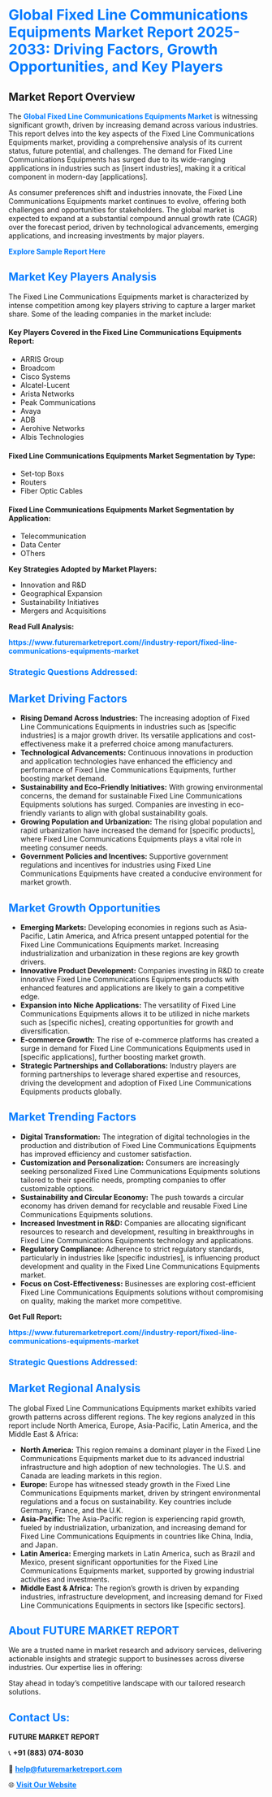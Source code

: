 <h1 style="color: #007BFF;">Global Fixed Line Communications Equipments Market Report 2025-2033: Driving Factors, Growth Opportunities, and Key Players</h1>

<section id="overview">
<h2>Market Report Overview</h2>
<p>The <a href="https://www.futuremarketreport.com//industry-report/fixed-line-communications-equipments-market" style="color: #007BFF; text-decoration: none;"><strong>Global Fixed Line Communications Equipments Market</strong></a> is witnessing significant growth, driven by increasing demand across various industries. This report delves into the key aspects of the Fixed Line Communications Equipments market, providing a comprehensive analysis of its current status, future potential, and challenges. The demand for Fixed Line Communications Equipments has surged due to its wide-ranging applications in industries such as [insert industries], making it a critical component in modern-day [applications].</p>
<p>As consumer preferences shift and industries innovate, the Fixed Line Communications Equipments market continues to evolve, offering both challenges and opportunities for stakeholders. The global market is expected to expand at a substantial compound annual growth rate (CAGR) over the forecast period, driven by technological advancements, emerging applications, and increasing investments by major players.</p>
</section>

<section id="overview">
<p><a href="https://www.futuremarketreport.com//request-sample/reportId=87143" style="color: #007BFF; text-decoration: none;"><strong>Explore Sample Report Here</strong></a></p>
</section>

<section id="key-players">
<h2 style="color: #007BFF;">Market Key Players Analysis</h2>
<p>The Fixed Line Communications Equipments market is characterized by intense competition among key players striving to capture a larger market share. Some of the leading companies in the market include:</p>
<h4>Key Players Covered in the Fixed Line Communications Equipments Report:</h4>
<ul><li>ARRIS Group</li><li>Broadcom</li><li>Cisco Systems</li><li>Alcatel-Lucent</li><li>Arista Networks</li><li>Peak Communications</li><li>Avaya</li><li>ADB</li><li>Aerohive Networks</li><li>Albis Technologies</li></ul>
<h4>Fixed Line Communications Equipments Market Segmentation by Type:</h4>
<ul><li>Set-top Boxs</li><li>Routers</li><li>Fiber Optic Cables</li></ul>

<h4>Fixed Line Communications Equipments Market Segmentation by Application:</h4>
<ul><li>Telecommunication</li><li>Data Center</li><li>OThers</li></ul>
<p><strong>Key Strategies Adopted by Market Players:</strong></p>
<ul>
<li>Innovation and R&D</li>
<li>Geographical Expansion</li>
<li>Sustainability Initiatives</li>
<li>Mergers and Acquisitions</li>
</ul>
</section>

<section>
<p><strong>Read Full Analysis: </strong></p><a href="https://www.futuremarketreport.com//industry-report/fixed-line-communications-equipments-market" style="color: #007BFF; text-decoration: none;"><strong>https://www.futuremarketreport.com//industry-report/fixed-line-communications-equipments-market</strong></a>
<h3 style="color: #007BFF;">Strategic Questions Addressed:</h3>
</section>

<section id="driving-factors">
<h2 style="color: #007BFF;">Market Driving Factors</h2>
<ul>
<li><strong>Rising Demand Across Industries:</strong> The increasing adoption of Fixed Line Communications Equipments in industries such as [specific industries] is a major growth driver. Its versatile applications and cost-effectiveness make it a preferred choice among manufacturers.</li>
<li><strong>Technological Advancements:</strong> Continuous innovations in production and application technologies have enhanced the efficiency and performance of Fixed Line Communications Equipments, further boosting market demand.</li>
<li><strong>Sustainability and Eco-Friendly Initiatives:</strong> With growing environmental concerns, the demand for sustainable Fixed Line Communications Equipments solutions has surged. Companies are investing in eco-friendly variants to align with global sustainability goals.</li>
<li><strong>Growing Population and Urbanization:</strong> The rising global population and rapid urbanization have increased the demand for [specific products], where Fixed Line Communications Equipments plays a vital role in meeting consumer needs.</li>
<li><strong>Government Policies and Incentives:</strong> Supportive government regulations and incentives for industries using Fixed Line Communications Equipments have created a conducive environment for market growth.</li>
</ul>
</section>

<section id="growth-opportunities">
<h2 style="color: #007BFF;">Market Growth Opportunities</h2>
<ul>
<li><strong>Emerging Markets:</strong> Developing economies in regions such as Asia-Pacific, Latin America, and Africa present untapped potential for the Fixed Line Communications Equipments market. Increasing industrialization and urbanization in these regions are key growth drivers.</li>
<li><strong>Innovative Product Development:</strong> Companies investing in R&D to create innovative Fixed Line Communications Equipments products with enhanced features and applications are likely to gain a competitive edge.</li>
<li><strong>Expansion into Niche Applications:</strong> The versatility of Fixed Line Communications Equipments allows it to be utilized in niche markets such as [specific niches], creating opportunities for growth and diversification.</li>
<li><strong>E-commerce Growth:</strong> The rise of e-commerce platforms has created a surge in demand for Fixed Line Communications Equipments used in [specific applications], further boosting market growth.</li>
<li><strong>Strategic Partnerships and Collaborations:</strong> Industry players are forming partnerships to leverage shared expertise and resources, driving the development and adoption of Fixed Line Communications Equipments products globally.</li>
</ul>
</section>

<section id="trending-factors">
<h2 style="color: #007BFF;">Market Trending Factors</h2>
<ul>
<li><strong>Digital Transformation:</strong> The integration of digital technologies in the production and distribution of Fixed Line Communications Equipments has improved efficiency and customer satisfaction.</li>
<li><strong>Customization and Personalization:</strong> Consumers are increasingly seeking personalized Fixed Line Communications Equipments solutions tailored to their specific needs, prompting companies to offer customizable options.</li>
<li><strong>Sustainability and Circular Economy:</strong> The push towards a circular economy has driven demand for recyclable and reusable Fixed Line Communications Equipments solutions.</li>
<li><strong>Increased Investment in R&D:</strong> Companies are allocating significant resources to research and development, resulting in breakthroughs in Fixed Line Communications Equipments technology and applications.</li>
<li><strong>Regulatory Compliance:</strong> Adherence to strict regulatory standards, particularly in industries like [specific industries], is influencing product development and quality in the Fixed Line Communications Equipments market.</li>
<li><strong>Focus on Cost-Effectiveness:</strong> Businesses are exploring cost-efficient Fixed Line Communications Equipments solutions without compromising on quality, making the market more competitive.</li>
</ul>
</section>

<section>
<p><strong>Get Full Report: </strong></p><a href="https://www.futuremarketreport.com//industry-report/fixed-line-communications-equipments-market" style="color: #007BFF; text-decoration: none;"><strong>https://www.futuremarketreport.com//industry-report/fixed-line-communications-equipments-market</strong></a>
<h3 style="color: #007BFF;">Strategic Questions Addressed:</h3>
</section>


<section id="regional-analysis">
<h2 style="color: #007BFF;">Market Regional Analysis</h2>
<p>The global Fixed Line Communications Equipments market exhibits varied growth patterns across different regions. The key regions analyzed in this report include North America, Europe, Asia-Pacific, Latin America, and the Middle East & Africa:</p>
<ul>
<li><strong>North America:</strong> This region remains a dominant player in the Fixed Line Communications Equipments market due to its advanced industrial infrastructure and high adoption of new technologies. The U.S. and Canada are leading markets in this region.</li>
<li><strong>Europe:</strong> Europe has witnessed steady growth in the Fixed Line Communications Equipments market, driven by stringent environmental regulations and a focus on sustainability. Key countries include Germany, France, and the U.K.</li>
<li><strong>Asia-Pacific:</strong> The Asia-Pacific region is experiencing rapid growth, fueled by industrialization, urbanization, and increasing demand for Fixed Line Communications Equipments in countries like China, India, and Japan.</li>
<li><strong>Latin America:</strong> Emerging markets in Latin America, such as Brazil and Mexico, present significant opportunities for the Fixed Line Communications Equipments market, supported by growing industrial activities and investments.</li>
<li><strong>Middle East & Africa:</strong> The region’s growth is driven by expanding industries, infrastructure development, and increasing demand for Fixed Line Communications Equipments in sectors like [specific sectors].</li>
</ul>
</section>

<footer>
<h2 style="color: #007BFF;">About FUTURE MARKET REPORT</h2>
<p>We are a trusted name in market research and advisory services, delivering actionable insights and strategic support to businesses across diverse industries. Our expertise lies in offering:</p>

<p>Stay ahead in today’s competitive landscape with our tailored research solutions.</p>

<h2 style="color: #007BFF;">Contact Us:</h2>
<p><strong>FUTURE MARKET REPORT</strong></p>
<p>📞 <strong>+91 (883) 074-8030</strong></p>
<p>📧 <strong><a href="mailto:help@futuremarketreport.com" style="color: #007BFF;">help@futuremarketreport.com</a></strong></p>
<p>🌐 <strong><a href="https://www.futuremarketreport.com/" style="color: #007BFF;">Visit Our Website</a></strong></p>
</footer>